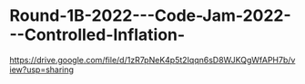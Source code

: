 # Round-1B-2022---Code-Jam-2022---Controlled-Inflation-
https://drive.google.com/file/d/1zR7pNeK4p5t2Iqqn6sD8WJKQgWfAPH7b/view?usp=sharing
